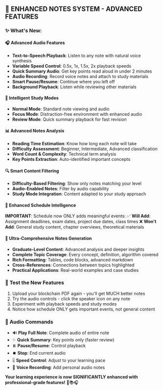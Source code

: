 ## 🚀 ENHANCED NOTES SYSTEM - ADVANCED FEATURES

### ✨ What's New:

#### 🎧 **Advanced Audio Features**

- **Text-to-Speech Playback**: Listen to any note with natural voice synthesis
- **Variable Speed Control**: 0.5x, 1x, 1.5x, 2x playback speeds
- **Quick Summary Audio**: Get key points read aloud in under 2 minutes
- **Audio Recording**: Record voice notes and attach to study materials
- **Smart Pause/Resume**: Continue where you left off
- **Background Playback**: Listen while reviewing other materials

#### 🧠 **Intelligent Study Modes**

- **Normal Mode**: Standard note viewing and audio
- **Focus Mode**: Distraction-free environment with enhanced audio
- **Review Mode**: Quick summary playback for fast revision

#### 📊 **Advanced Notes Analysis**

- **Reading Time Estimation**: Know how long each note will take
- **Difficulty Assessment**: Beginner, Intermediate, Advanced classification
- **Word Count & Complexity**: Technical term analysis
- **Key Points Extraction**: Auto-identified important concepts

#### 🔍 **Smart Content Filtering**

- **Difficulty-Based Filtering**: Show only notes matching your level
- **Audio-Enabled Notes**: Filter by audio capability
- **Study Mode Integration**: Content adapted to your study approach

#### 📅 **Enhanced Schedule Intelligence**

**IMPORTANT**: Schedule now ONLY adds meaningful events:
✅ **Will Add**: Assignment deadlines, exam dates, project due dates, class times
❌ **Won't Add**: General study content, chapter overviews, theoretical materials

#### 🎯 **Ultra-Comprehensive Notes Generation**

- **Graduate-Level Content**: Advanced analysis and deeper insights
- **Complete Topic Coverage**: Every concept, definition, algorithm covered
- **Rich Formatting**: Tables, code blocks, advanced markdown
- **Cross-References**: Connections between topics highlighted
- **Practical Applications**: Real-world examples and case studies

### 🧪 **Test the New Features**

1. Upload your blockchain PDF again - you'll get MUCH better notes
2. Try the audio controls - click the speaker icon on any note
3. Experiment with playback speeds and study modes
4. Notice how schedule ONLY gets important events, not general content

### 🎵 **Audio Commands**

- 🔊 **Play Full Note**: Complete audio of entire note
- ✨ **Quick Summary**: Key points only (faster review)
- ⏸️ **Pause/Resume**: Control playback
- ⏹️ **Stop**: End current audio
- 🎚️ **Speed Control**: Adjust to your learning pace
- 🎤 **Voice Recording**: Add personal audio notes

**Your learning experience is now SIGNIFICANTLY enhanced with professional-grade features!** 🚀📚🎧
